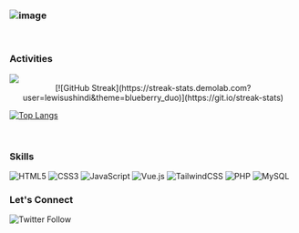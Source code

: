 ### ![image](https://user-images.githubusercontent.com/104835999/211662784-043b9347-c369-4b00-90c1-02588bfabbeb.png)

</br>

### Activities

<a href="">
  <img align="center" src="https://github-readme-stats.vercel.app/api?username=lewisushindi&count_private=true&theme=github_dark&show_icons=true" />
</a>

<div align="center"> 
  [![GitHub Streak](https://streak-stats.demolab.com?user=lewisushindi&theme=blueberry_duo)](https://git.io/streak-stats)
</div>




 
[![Top Langs](https://github-readme-stats.vercel.app/api/top-langs/?username=lewisushindi&hide=GLSL,html,hack&theme=github_dark&layout=compact)](https://github.com/lewisushindi/github-readme-stats)



</br>

### Skills
![HTML5](https://img.shields.io/badge/html5-%23E34F26.svg?style=for-the-badge&logo=html5&logoColor=white)
![CSS3](https://img.shields.io/badge/css3-%231572B6.svg?style=for-the-badge&logo=css3&logoColor=white)
![JavaScript](https://img.shields.io/badge/javascript-%23323330.svg?style=for-the-badge&logo=javascript&logoColor=%23F7DF1E)
![Vue.js](https://img.shields.io/badge/vuejs-%2335495e.svg?style=for-the-badge&logo=vuedotjs&logoColor=%234FC08D)
![TailwindCSS](https://img.shields.io/badge/tailwindcss-%2338B2AC.svg?style=for-the-badge&logo=tailwind-css&logoColor=white)
![PHP](https://img.shields.io/badge/php-%23777BB4.svg?style=for-the-badge&logo=php&logoColor=white)
![MySQL](https://img.shields.io/badge/mysql-%2300f.svg?style=for-the-badge&logo=mysql&logoColor=white)
</br>



### Let's Connect
<img alt="Twitter Follow" src="https://img.shields.io/twitter/follow/coder_flame?color=informational&label=Twitter&style=social">


  



















